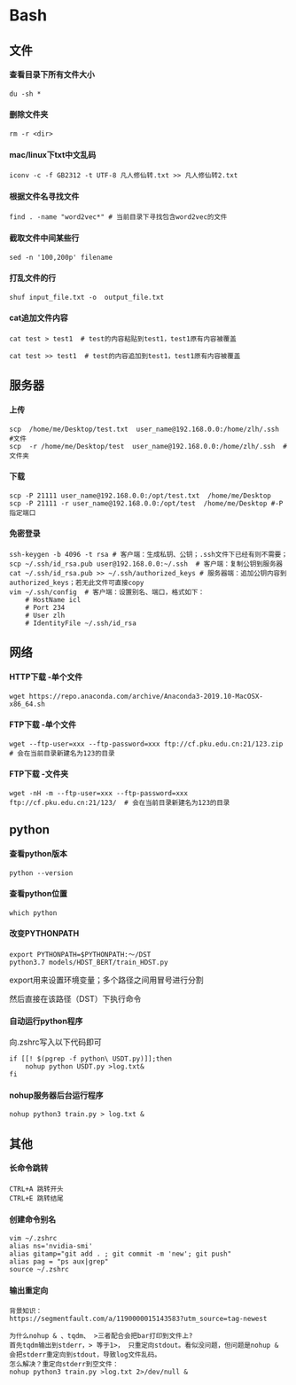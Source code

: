 # Bash

## 文件

#### 查看目录下所有文件大小
`du -sh * `
#### 删除文件夹
`rm -r <dir>`
#### mac/linux下txt中文乱码
`iconv -c -f GB2312 -t UTF-8 凡人修仙转.txt >> 凡人修仙转2.txt`

#### 根据文件名寻找文件
`find . -name "word2vec*" # 当前目录下寻找包含word2vec的文件` 


#### 截取文件中间某些行

```
sed -n '100,200p' filename 
```
#### 打乱文件的行


```
shuf input_file.txt -o  output_file.txt
```

#### cat追加文件内容
```
cat test > test1  # test的内容粘贴到test1，test1原有内容被覆盖
```
```
cat test >> test1  # test的内容追加到test1，test1原有内容被覆盖

```

## 服务器

#### 上传
```
scp  /home/me/Desktop/test.txt  user_name@192.168.0.0:/home/zlh/.ssh    #文件
scp  -r /home/me/Desktop/test  user_name@192.168.0.0:/home/zlh/.ssh  #文件夹
```
#### 下载
```
scp -P 21111 user_name@192.168.0.0:/opt/test.txt  /home/me/Desktop
scp -P 21111 -r user_name@192.168.0.0:/opt/test  /home/me/Desktop #-P指定端口

```
#### 免密登录
```
ssh-keygen -b 4096 -t rsa # 客户端：生成私钥、公钥；.ssh文件下已经有则不需要；
scp ~/.ssh/id_rsa.pub user@192.168.0.0:~/.ssh  # 客户端：复制公钥到服务器
cat ~/.ssh/id_rsa.pub >> ~/.ssh/authorized_keys # 服务器端：追加公钥内容到authorized_keys；若无此文件可直接copy
vim ~/.ssh/config  # 客户端：设置别名、端口，格式如下：
    # HostName icl
    # Port 234
    # User zlh
    # IdentityFile ~/.ssh/id_rsa

```
## 网络

#### HTTP下载 -单个文件
```
wget https://repo.anaconda.com/archive/Anaconda3-2019.10-MacOSX-x86_64.sh
```
#### FTP下载 -单个文件
```
wget --ftp-user=xxx --ftp-password=xxx ftp://cf.pku.edu.cn:21/123.zip  # 会在当前目录新建名为123的目录
```

#### FTP下载 -文件夹
```
wget -nH -m --ftp-user=xxx --ftp-password=xxx ftp://cf.pku.edu.cn:21/123/  # 会在当前目录新建名为123的目录
```
## python
#### 查看python版本
```
python --version
```
#### 查看python位置
```
which python
```
#### 改变PYTHONPATH
```
export PYTHONPATH=$PYTHONPATH:～/DST
python3.7 models/HDST_BERT/train_HDST.py
```
export用来设置环境变量；多个路径之间用冒号进行分割

然后直接在该路径（DST）下执行命令

#### 自动运行python程序  
向.zshrc写入以下代码即可
```
if [[! $(pgrep -f python\ USDT.py)]];then
    nohup python USDT.py >log.txt&
fi
```


#### nohup服务器后台运行程序
```
nohup python3 train.py > log.txt &
```


## 其他
#### 长命令跳转
```
CTRL+A 跳转开头
CTRL+E 跳转结尾
```

#### 创建命令别名
```
vim ~/.zshrc
alias ns='nvidia-smi'
alias gitamp="git add . ; git commit -m 'new'; git push"
alias pag = "ps aux|grep"
source ~/.zshrc
```
#### 输出重定向 
```
背景知识：
https://segmentfault.com/a/1190000015143583?utm_source=tag-newest

为什么nohup & 、tqdm、 >三者配合会把bar打印到文件上?
首先tqdm输出到stderr，> 等于1>， 只重定向stdout。看似没问题，但问题是nohup & 会把stderr重定向到stdout，导致log文件乱码。
怎么解决？重定向stderr到空文件：
nohup python3 train.py >log.txt 2>/dev/null &
```



